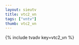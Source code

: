 ```yaml
--- 
layout: sieutv
title: vtc2_vn
tags: ["vntv"]
thumb: vtc2_vn
---
```

{% include tvadv key=vtc2_vn %}
